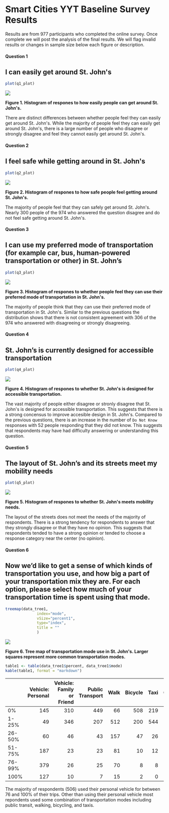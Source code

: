 


# Smart Cities YYT Baseline Survey Results

Results are from 977 participants who completed the online survey. Once complete we will post the analysis of the final results. We will flag invalid results or changes in sample size below each figure or description. 



#### Question 1

## I can easily get around St. John's  






```r
plot(q1_plot)
```

![](baseline_survey_files/figure-html/unnamed-chunk-5-1.png)<!-- -->

**Figure 1. Histogram of respones to how easily people can get around St. John's.**

There are distinct differences between whether people feel they can easily get around St. John's. While the majority of people feel they can easily get around St. John's, there is a large number of people who disagree or strongly disagree and feel they cannot easily get around St. John's. 

#### Question 2

## I feel safe while getting around in St. John's






```r
plot(q2_plot)
```

![](baseline_survey_files/figure-html/unnamed-chunk-8-1.png)<!-- -->

**Figure 2. Histogram of respones to how safe people feel getting around St. John's.**

The majority of people feel that they can safely get around St. John's. Nearly 300 people of the 974 who answered the question disagree and do not feel safe getting around St. John's. 

#### Question 3

## I can use my preferred mode of transportation (for example car, bus, human-powered transportation or other) in St. John’s






```r
plot(q3_plot)
```

![](baseline_survey_files/figure-html/unnamed-chunk-11-1.png)<!-- -->

**Figure 3. Histogram of respones to whether people feel they can use their preferred mode of transportation in St. John's.**

The majority of people think that they can use their preferred mode of transportation in St. John's. Similar to the previous questions the distribution shows that there is not consistent agreement with 306 of the 974 who answered with disagreeing or strongly disagreeing. 

#### Question 4

## St. John’s is currently designed for accessible transportation






```r
plot(q4_plot)
```

![](baseline_survey_files/figure-html/unnamed-chunk-14-1.png)<!-- -->

**Figure 4. Histogram of respones to whether St. John's is designed for accessible transportation.**

The vast majority of people either disagree or stronly disagree that St. John's is designed for accessible transportation. This suggests that there is a strong concensus to improve accesible design in St. John's. Compared to the previous questions, there is an increase in the number of `Do Not Know` responses with 52 people responding that they did not know. This suggests that respondents may have had difficulty answering or understanding this question. 

#### Question 5

## The layout of St. John’s and its streets meet my mobility needs






```r
plot(q5_plot)
```

![](baseline_survey_files/figure-html/unnamed-chunk-17-1.png)<!-- -->

**Figure 5. Histogram of respones to whether St. John's meets mobility needs.**

The layout of the streets does not meet the needs of the majority of respondents. There is a strong tendency for respondents to answer that they strongly disagree or that they have no opinion. This suggests that respondents tended to have a strong opinion or tended to choose a response category near the center (no opinion). 

#### Question 6

## Now we’d like to get a sense of which kinds of transportation you use, and how big a part of your transportation mix they are. For each option, please select how much of your transportation time is spent using that mode.





```r
treemap(data_tree1,
              index="mode",
              vSize="percent1",
              type="index", 
              title = ""
              )
```

![](baseline_survey_files/figure-html/unnamed-chunk-19-1.png)<!-- -->

**Figure 6. Tree map of transportation mode use in St. John's. Larger squares represent more common transportation modes.**


```r
table1 <- table(data_tree1$percent, data_tree1$mode)
kable(table1, format = "markdown")
```



|       | Vehicle: Personal| Vehicle: Family or Friend| Public Transport| Walk| Bicycle| Taxi| Other|
|:------|-----------------:|-------------------------:|----------------:|----:|-------:|----:|-----:|
|0%     |               145|                       310|              449|   66|     508|  219|   477|
|1-25%  |                49|                       346|              207|  512|     200|  544|    37|
|26-50% |                60|                        46|               43|  157|      47|   26|     2|
|51-75% |               187|                        23|               23|   81|      10|   12|     1|
|76-99% |               379|                        26|               25|   70|       8|    8|     2|
|100%   |               127|                        10|                7|   15|       2|    0|     0|

The majority of respondents (506) used their personal vehicle for between 76 and 100% of their trips. Other than using their personal vehicle most repondents used some combination of transportation modes including public transit, walking, bicycling, and taxis. 

